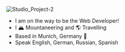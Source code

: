 ![Studio_Project-2](https://user-images.githubusercontent.com/123622878/234026269-b29e4a9f-7745-4303-b994-dbd2bb60078d.jpeg)
- I am on the way to be the Web Developer!
- I 🏔️ Mountaneering and 🌎 Travelling
- Based in Munich, Germany 🥨
- Speak English, German, Russian, Spanish
